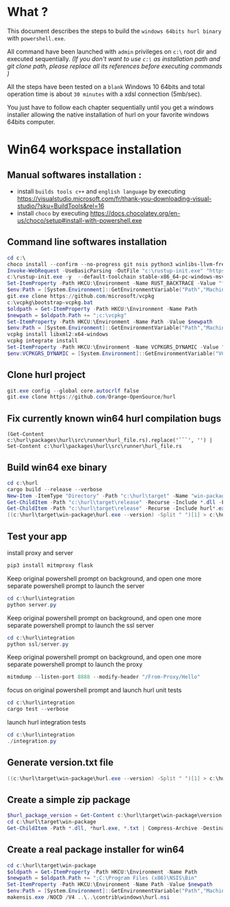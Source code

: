 # What ?

This document describes the steps to build the `windows 64bits hurl binary` with `powershell.exe`.

All command have been launched with `admin` privileges on `c:\` root dir and executed sequentially. *(If you don't want to use `c:\` as installation path and git clone path, please replace all its references before executing commands )*

All the steps have been tested on a `blank` Windows 10 64bits and total operation time is about `30 minutes` with a xdsl connection (5mb/sec). 

You just have to follow each chapter sequentially until you get a windows installer allowing the native installation of hurl on your favorite windows 64bits computer.

# Win64 workspace installation

## Manual softwares installation :

- install `builds tools c++` and `english language` by executing https://visualstudio.microsoft.com/fr/thank-you-downloading-visual-studio/?sku=BuildTools&rel=16
- install `choco` by executing https://docs.chocolatey.org/en-us/choco/setup#install-with-powershell.exe

## Command line softwares installation

```powershell
cd c:\
choco install --confirm --no-progress git nsis python3 winlibs-llvm-free nsis
Invoke-WebRequest -UseBasicParsing -OutFile "c:\rustup-init.exe" "https://static.rust-lang.org/rustup/dist/i686-pc-windows-gnu/rustup-init.exe"
c:\rustup-init.exe -y  --default-toolchain stable-x86_64-pc-windows-msvc
Set-ItemProperty -Path HKCU:\Environment -Name RUST_BACKTRACE -Value "full"
$env:Path = [System.Environment]::GetEnvironmentVariable("Path","Machine") + ";" + [System.Environment]::GetEnvironmentVariable("Path","User") 
git.exe clone https://github.com/microsoft/vcpkg
c:\vcpkg\bootstrap-vcpkg.bat
$oldpath = Get-ItemProperty -Path HKCU:\Environment -Name Path
$newpath = $oldpath.Path += ";c:\vcpkg"
Set-ItemProperty -Path HKCU:\Environment -Name Path -Value $newpath
$env:Path = [System.Environment]::GetEnvironmentVariable("Path","Machine") + ";" + [System.Environment]::GetEnvironmentVariable("Path","User") 
vcpkg install libxml2:x64-windows
vcpkg integrate install
Set-ItemProperty -Path HKCU:\Environment -Name VCPKGRS_DYNAMIC -Value "1"
$env:VCPKGRS_DYNAMIC = [System.Environment]::GetEnvironmentVariable("VCPKGRS_DYNAMIC","User")
```

## Clone hurl project

```powershell
git.exe config --global core.autocrlf false
git.exe clone https://github.com/Orange-OpenSource/hurl
```

## Fix currently known win64 hurl compilation bugs

```
(Get-Content c:\hurl\packages\hurl\src\runner\hurl_file.rs).replace('```', '') | Set-Content c:\hurl\packages\hurl\src\runner\hurl_file.rs
```

## Build win64 exe binary

```powershell
cd c:\hurl
cargo build --release --verbose
New-Item -ItemType "Directory" -Path "c:\hurl\target" -Name "win-package"
Get-ChildItem -Path "c:\hurl\target\release" -Recurse -Include *.dll -File | Copy-Item -Destination "c:\hurl\target\win-package"
Get-ChildItem -Path "c:\hurl\target\release" -Recurse -Include hurl*.exe -File | Copy-Item -Destination "c:\hurl\target\win-package"
((c:\hurl\target\win-package\hurl.exe --version) -Split " ")[1] > c:\hurl\target\win-package\version.txt
```

## Test your app

install proxy and server

```powershell
pip3 install mitmproxy flask
```

Keep original powershell prompt on background, and open one more separate powershell prompt to launch the server

```powershell
cd c:\hurl\integration
python server.py
```

Keep original powershell prompt on background, and open one more separate powershell prompt to launch the ssl server

```powershell
cd c:\hurl\integration
python ssl/server.py
```


Keep original powershell prompt on background, and open one more separate powershell prompt to launch the proxy

```powershell
mitmdump --listen-port 8888 --modify-header "/From-Proxy/Hello"
```

focus on original powershell prompt and launch hurl unit tests

```powershell
cd c:\hurl\integration
cargo test --verbose
```

launch hurl integration tests

```powershell
cd c:\hurl\integration
./integration.py
```

## Generate version.txt file

```powershell
((c:\hurl\target\win-package\hurl.exe --version) -Split " ")[1] > c:\hurl\target\win-package\version.txt
```

## Create a simple zip package

```powershell
$hurl_package_version = Get-Content c:\hurl\target\win-package\version.txt
cd c:\hurl\target\win-package
Get-ChildItem -Path *.dll, *hurl.exe, *.txt | Compress-Archive -DestinationPath hurl_${hurl_package_version}_win64.zip
```

## Create a real package installer for win64

```powershell
cd c:\hurl\target\win-package
$oldpath = Get-ItemProperty -Path HKCU:\Environment -Name Path
$newpath = $oldpath.Path += ";C:\Program Files (x86)\NSIS\Bin"
Set-ItemProperty -Path HKCU:\Environment -Name Path -Value $newpath
$env:Path = [System.Environment]::GetEnvironmentVariable("Path","Machine") + ";" + [System.Environment]::GetEnvironmentVariable("Path","User") 
makensis.exe /NOCD /V4 ..\..\contrib\windows\hurl.nsi
```
